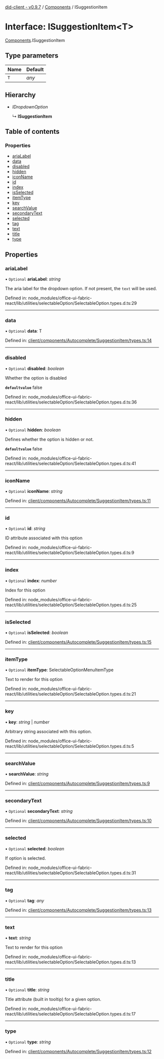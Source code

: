 [did-client - v0.9.7](../README.md) / [Components](../modules/components.md) / ISuggestionItem

# Interface: ISuggestionItem<T\>

[Components](../modules/components.md).ISuggestionItem

## Type parameters

Name | Default |
:------ | :------ |
`T` | *any* |

## Hierarchy

* *IDropdownOption*

  ↳ **ISuggestionItem**

## Table of contents

### Properties

- [ariaLabel](components.isuggestionitem.md#arialabel)
- [data](components.isuggestionitem.md#data)
- [disabled](components.isuggestionitem.md#disabled)
- [hidden](components.isuggestionitem.md#hidden)
- [iconName](components.isuggestionitem.md#iconname)
- [id](components.isuggestionitem.md#id)
- [index](components.isuggestionitem.md#index)
- [isSelected](components.isuggestionitem.md#isselected)
- [itemType](components.isuggestionitem.md#itemtype)
- [key](components.isuggestionitem.md#key)
- [searchValue](components.isuggestionitem.md#searchvalue)
- [secondaryText](components.isuggestionitem.md#secondarytext)
- [selected](components.isuggestionitem.md#selected)
- [tag](components.isuggestionitem.md#tag)
- [text](components.isuggestionitem.md#text)
- [title](components.isuggestionitem.md#title)
- [type](components.isuggestionitem.md#type)

## Properties

### ariaLabel

• `Optional` **ariaLabel**: *string*

The aria label for the dropdown option. If not present, the `text` will be used.

Defined in: node_modules/office-ui-fabric-react/lib/utilities/selectableOption/SelectableOption.types.d.ts:29

___

### data

• `Optional` **data**: T

Defined in: [client/components/Autocomplete/SuggestionItem/types.ts:14](https://github.com/Puzzlepart/did/blob/dev/client/components/Autocomplete/SuggestionItem/types.ts#L14)

___

### disabled

• `Optional` **disabled**: *boolean*

Whether the option is disabled

**`defaultvalue`** false

Defined in: node_modules/office-ui-fabric-react/lib/utilities/selectableOption/SelectableOption.types.d.ts:36

___

### hidden

• `Optional` **hidden**: *boolean*

Defines whether the option is hidden or not.

**`defaultvalue`** false

Defined in: node_modules/office-ui-fabric-react/lib/utilities/selectableOption/SelectableOption.types.d.ts:41

___

### iconName

• `Optional` **iconName**: *string*

Defined in: [client/components/Autocomplete/SuggestionItem/types.ts:11](https://github.com/Puzzlepart/did/blob/dev/client/components/Autocomplete/SuggestionItem/types.ts#L11)

___

### id

• `Optional` **id**: *string*

ID attribute associated with this option

Defined in: node_modules/office-ui-fabric-react/lib/utilities/selectableOption/SelectableOption.types.d.ts:9

___

### index

• `Optional` **index**: *number*

Index for this option

Defined in: node_modules/office-ui-fabric-react/lib/utilities/selectableOption/SelectableOption.types.d.ts:25

___

### isSelected

• `Optional` **isSelected**: *boolean*

Defined in: [client/components/Autocomplete/SuggestionItem/types.ts:15](https://github.com/Puzzlepart/did/blob/dev/client/components/Autocomplete/SuggestionItem/types.ts#L15)

___

### itemType

• `Optional` **itemType**: SelectableOptionMenuItemType

Text to render for this option

Defined in: node_modules/office-ui-fabric-react/lib/utilities/selectableOption/SelectableOption.types.d.ts:21

___

### key

• **key**: *string* \| *number*

Arbitrary string associated with this option.

Defined in: node_modules/office-ui-fabric-react/lib/utilities/selectableOption/SelectableOption.types.d.ts:5

___

### searchValue

• **searchValue**: *string*

Defined in: [client/components/Autocomplete/SuggestionItem/types.ts:9](https://github.com/Puzzlepart/did/blob/dev/client/components/Autocomplete/SuggestionItem/types.ts#L9)

___

### secondaryText

• `Optional` **secondaryText**: *string*

Defined in: [client/components/Autocomplete/SuggestionItem/types.ts:10](https://github.com/Puzzlepart/did/blob/dev/client/components/Autocomplete/SuggestionItem/types.ts#L10)

___

### selected

• `Optional` **selected**: *boolean*

If option is selected.

Defined in: node_modules/office-ui-fabric-react/lib/utilities/selectableOption/SelectableOption.types.d.ts:31

___

### tag

• `Optional` **tag**: *any*

Defined in: [client/components/Autocomplete/SuggestionItem/types.ts:13](https://github.com/Puzzlepart/did/blob/dev/client/components/Autocomplete/SuggestionItem/types.ts#L13)

___

### text

• **text**: *string*

Text to render for this option

Defined in: node_modules/office-ui-fabric-react/lib/utilities/selectableOption/SelectableOption.types.d.ts:13

___

### title

• `Optional` **title**: *string*

Title attribute (built in tooltip) for a given option.

Defined in: node_modules/office-ui-fabric-react/lib/utilities/selectableOption/SelectableOption.types.d.ts:17

___

### type

• `Optional` **type**: *string*

Defined in: [client/components/Autocomplete/SuggestionItem/types.ts:12](https://github.com/Puzzlepart/did/blob/dev/client/components/Autocomplete/SuggestionItem/types.ts#L12)
